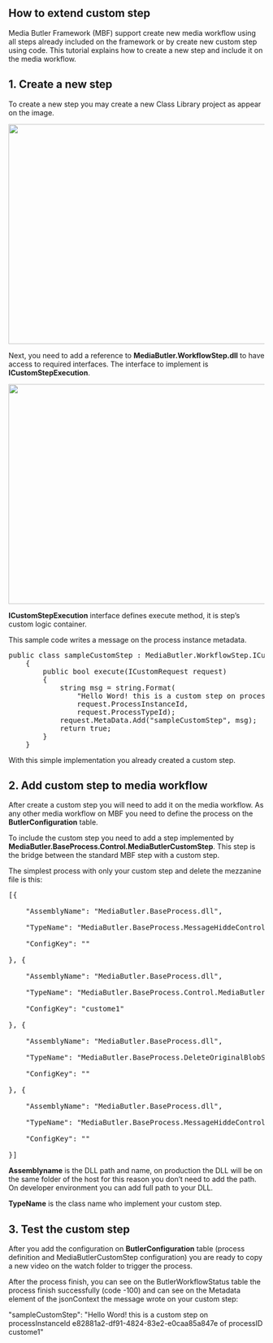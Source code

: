﻿<html xmlns="http://www.w3.org/1999/xhtml">
<head>
  <meta http-equiv="Content-Type" content="text/html; charset=utf-8" />
  <meta http-equiv="Content-Style-Type" content="text/css" />
  <meta name="generator" content="pandoc" />
  <title></title>

</head>
<body>
<h2 id="how-to-extend-custom-step">How to extend custom step</h2>
<p>Media Butler Framework (MBF) support create new media workflow using all steps already included on the framework or by create new custom step using code. This tutorial explains how to create a new step and include it on the media workflow.</p>
<h2 id="create-a-new-step">1. Create a new step</h2>
<p>To create a new step you may create a new Class Library project as appear on the image.</p>
<p><img src="https://github.com/liarjo/MediaBlutlerTest01/blob/master/docs/howto_customStep1.JPG" width="624" height="433" /></p>
<p>Next, you need to add a reference to <strong>MediaButler.WorkflowStep.dll</strong> to have access to required interfaces. The interface to implement is <strong>ICustomStepExecution</strong>.</p>
<p><img src="https://github.com/liarjo/MediaBlutlerTest01/blob/master/docs/howto_customStep2.JPG" width="624" height="433" /></p>
<p><strong>ICustomStepExecution</strong> interface defines execute method, it is step’s custom logic container.</p>
<p>This sample code writes a message on the process instance metadata.</p>
<pre>
public class sampleCustomStep : MediaButler.WorkflowStep.ICustomStepExecution
    {
        public bool execute(ICustomRequest request)
        {
            string msg = string.Format(
                "Hello Word! this is a custom step on processInstanceId {0} of processID {1}",
                request.ProcessInstanceId,
                request.ProcessTypeId);
            request.MetaData.Add("sampleCustomStep", msg);
            return true;
        }
    }
</pre>

<p>With this simple implementation you already created a custom step.</p>
<h2 id="add-custom-step-to-media-workflow">2. Add custom step to media workflow</h2>
<p>After create a custom step you will need to add it on the media workflow. As any other media workflow on MBF you need to define the process on the <strong>ButlerConfiguration</strong> table.</p>
<p>To include the custom step you need to add a step implemented by <strong>MediaButler.BaseProcess.Control.MediaButlerCustomStep</strong>. This step is the bridge between the standard MBF step with a custom step.</p>
<p>The simplest process with only your custom step and delete the mezzanine file is this:</p>

<pre>
[{

	"AssemblyName": "MediaButler.BaseProcess.dll",

	"TypeName": "MediaButler.BaseProcess.MessageHiddeControlStep",

	"ConfigKey": ""

}, {

	"AssemblyName": "MediaButler.BaseProcess.dll",

	"TypeName": "MediaButler.BaseProcess.Control.MediaButlerCustomStep",

	"ConfigKey": "custome1"

}, {

	"AssemblyName": "MediaButler.BaseProcess.dll",

	"TypeName": "MediaButler.BaseProcess.DeleteOriginalBlobStep",

	"ConfigKey": ""

}, {

	"AssemblyName": "MediaButler.BaseProcess.dll",

	"TypeName": "MediaButler.BaseProcess.MessageHiddeControlStep",

	"ConfigKey": ""

}]
</pre>

<p><strong>Assemblyname</strong> is the DLL path and name, on production the DLL will be on the same folder of the host for this reason you don’t need to add the path. On developer environment you can add full path to your DLL.</p>
<p><strong>TypeName</strong> is the class name who implement your custom step.</p>
<h2 id="test-the-custom-step">3. Test the custom step</h2>
<p>After you add the configuration on <strong>ButlerConfiguration</strong> table (process definition and MediaButlerCustomStep configuration) you are ready to copy a new video on the watch folder to trigger the process.</p>
<p>After the process finish, you can see on the ButlerWorkflowStatus table the process finish successfully (code -100) and can see on the Metadata element of the jsonContext the message wrote on your custom step:</p>
<p>&quot;sampleCustomStep&quot;: &quot;Hello Word! this is a custom step on processInstanceId e82881a2-df91-4824-83e2-e0caa85a847e of processID custome1&quot;</p>
</body>
</html>
